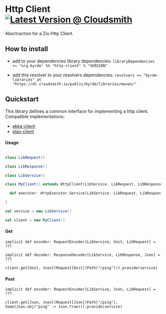# Http Client [![Latest Version @ Cloudsmith](https://api-prd.cloudsmith.io/badges/version/byrde/libraries/maven/http-client_2.13/latest/x/?render=true)](https://cloudsmith.io/~byrde/repos/libraries/packages/detail/maven/http-client_2.13/latest/)

Absctraction for a Zio Http Client.

## How to install

* add to your dependencies library dependencies:
```libraryDependencies += "org.byrde" %% "http-client" % "VERSION"```

* add this resolver to your resolvers dependencies:
```resolvers += "byrde-libraries" at "https://dl.cloudsmith.io/public/byrde/libraries/maven/"```

## Quickstart
This library defines a common interface for implementing a http client.
Compatible implementations:
- [akka-client](https://github.com/Byrde/commons/tree/master/akka-client)
- [play-client](https://github.com/Byrde/commons/tree/master/play-client)

#### Usage
```scala

class LibRequest()

class LibResponse()

class LibService()

class MyClient() extends HttpClient[LibService, LibRequest, LibResponse] {

  def executor: HttpExecutor.Service[LibService, LibRequest, LibResponse] = ???

}

val service = new LibService()

val client = new MyClient()
```

#### Get
```
implicit def encoder: RequestEncoder[LibService, Unit, LibRequest] = ???

implicit def decoder: ResponseDecoder[LibService, LibResponse, Json] = ???

client.get[Unit, Json](Request[Unit](Path("/ping"))).provide(service)
```

#### Post
```
implicit def encoder: RequestEncoder[LibService, Json, LibRequest] = ???

client.get[Json, Json](Request[Json](Path("/ping"), Some(Json.obj("ping" -> Json.True))).provide(service)
```